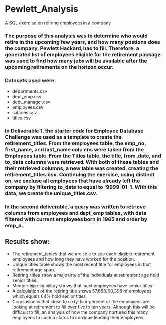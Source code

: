 # Pewlett_Analysis
A SQL exercise on retiring employees in a company


### The purpose of this analysis was to determine who would retire in the upcoming few years, and how many postions does the company, Pewlett Hackard, has to fill. Therefore, a generated list of employees eligible for the retirement package was used to find how many jobs will be available after the upcoming retirements on the horizon occur.

### Datasets used were: 
* departments.csv 
* dept_emp.csv 
* dept_manager.csv
* employees.csv
* salaries.csv
* titles.csv

### In Deliverable 1, the starter code for Employee Database Challenge was used as a template to create the retirement_titles. From the employees table, the emp_no, first_name, and last_name columns were taken from the Employees table. From the Titles table, the title, from_date, and to_date columns were retrieved. With both of these tables and their retrieved columns, a new table was created, creating the retirement_titles.csv. Continuing the exercise, using distinct on, we excluse all employees that have already left the company by filtering to_date to equal to '9999-01-1. With this data, we create the unique_titles.csv. 

### In the second deliverable, a query was written to retrieve columns from employees and dept_emp tables, with data filtered with current employees born in 1965 and order by emp_o. 

## Results show: 
* The retirement_tables that we are able to see each eligible retirement employees and how long they have worked for the position. 
* Unique titles table shows the most recent title for employees in that retirement age span.
* Retiring_titles show a majoairty of the individuals at retirement age hold senior titles. 
* Mentorship eligibilituy shows that most employees have senior titles. 
* A calculation of the retiring title shows 57,668/90,398 of employees which equals 64% hold senior titles.
* Conclusion is that close to sixty-four percent of the employees are looking at retirement to fill over five to ten years. Although this will be difficult to fill, an analysis of how the company nurtured this many employees to such a status to continue leading their employees. 
